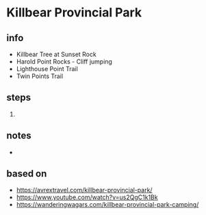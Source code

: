 # Killbear Provincial Park  

## info  
* Killbear Tree at Sunset Rock
* Harold Point Rocks - Cliff jumping
* Lighthouse Point Trail
* Twin Points Trail

## steps  
1. 

## notes  
*  

## based on  
*  https://avrextravel.com/killbear-provincial-park/
*  https://www.youtube.com/watch?v=us2QgC1k1Bk
*  https://wanderingwagars.com/killbear-provincial-park-camping/

